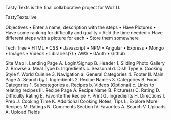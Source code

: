 Tasty Texts is the final collaborative project for Woz U.

TastyTexts.live

Objectives
•	Enter a name, description with the steps
•	Have Pictures
•	Have some ranking for difficulty and quality
•	Add the time needed
•	Have different steps with a picture for each
•	Store them somewhere

Tech Tree
•	HTML
•	CSS
•	Javascript
•	NPM
•	Angular
•	Express
•	Mongo
•	Images
•	Videos
•	Libraries(?)
•	AWS
•	0Auth
•	Github

Site Map
  I.	Landing Page
    A.	Login/Signup
    B.	Header
      1.	Sliding Photo Gallery
      2.	Browse
        a.	Meal Type
        b.	Ingredients
        c.	Seasonal
        d.	Dish Type
        e.	Cooking Style
        f.	World Cuisine
      3.	Navigation
        a.	General Categories
      4.	Footer
  II.	Main Page
    A.	Search by
      1.	Ingredients
      2.	Recipe Names
      3.	Categories
    B.	Food Categories
      1.	Subcategories
        a.	Recipes
        b.	Videos (Optional)
        c.	Links to relating recipes
  III.	Recipe Page
    A.	Recipe Name
    B.	Picture(s)
    C.	Rating
    D.	Difficulty Rating
    E.	Favorite the Recipe
    F.	Print
    G.	Ingredients
    H.	Directions
    I.	Prep
    J.	Cooking Time
    K.	Additional Cooking Notes, Tips
    L.	Explore More Recipes
    M.	Ratings
    N.	Comments Section
  IV.	Favorites
    A.	Search
  V.	Uploads
    A. Upload Fields
